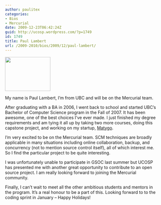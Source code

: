 ```yaml
---
author: paulitex
categories:
- Bios
- Mercurial
date: 2009-12-23T06:42:24Z
guid: http://ucosp.wordpress.com/?p=1749
id: 1749
title: Paul Lambert
url: /2009-2010/bios/2009/12/paul-lambert/
---
```


[<img class="alignnone size-thumbnail wp-image-1752" title="Paul in Florence" src="http://ucosp.files.wordpress.com/2009/12/chillinitalysmall1.jpg?w=150" alt="" width="150" height="112" />](http://ucosp.files.wordpress.com/2009/12/chillinitalysmall1.jpg)

My name is Paul Lambert, I&#8217;m from UBC and will be on the Mercurial team. 

After graduating with a BA in 2006, I went back to school and started UBC&#8217;s Bachelor of Computer Science program in the Fall of 2007. It has been awesome, one of the best choices I&#8217;ve ever made. I just finished my degree requirements and am tying it all up by taking two more courses, doing this capstone project, and working on my startup, [Matygo](http://www.matygo.com). 

I&#8217;m very excited to be on the Mercurial team. SCM techniques are broadly applicable in many situations including online collaboration, backup, and concurrency (not to mention source control itself), all of which interest me. So I find the particular project to be quite interesting. 

I was unfortunately unable to participate in GSOC last summer but UCOSP has presented me with another great opportunity to contribute to an open source project. I am really looking forward to joining the Mercurial community. 

Finally, I can&#8217;t wait to meet all the other ambitious students and mentors in the program. It&#8217;s a real honour to be a part of this. Looking forward to to the coding sprint in January &#8211; Happy Holidays!